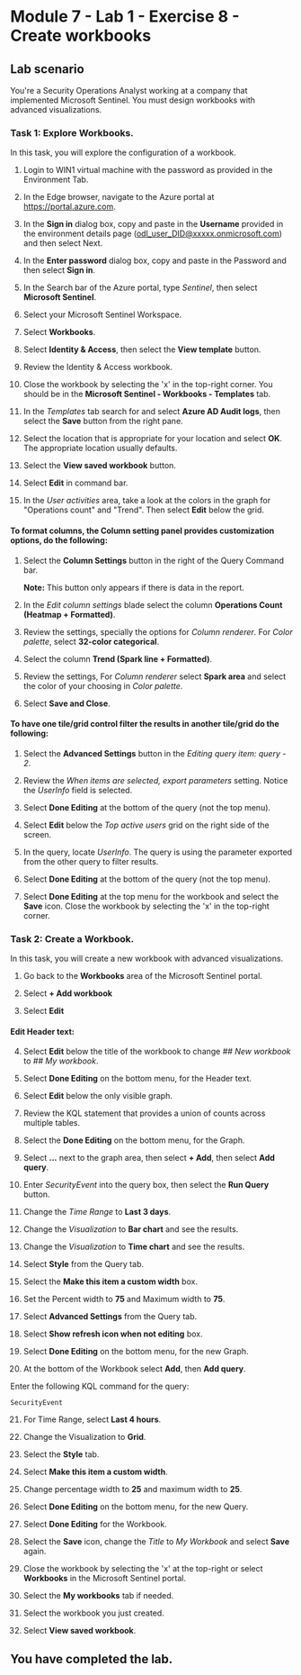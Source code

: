 # Module 7 - Lab 1 - Exercise 8 - Create workbooks

## Lab scenario

You're a Security Operations Analyst working at a company that implemented Microsoft Sentinel. You must design workbooks with advanced visualizations.


### Task 1: Explore Workbooks.

In this task, you will explore the configuration of a workbook.

1. Login to WIN1 virtual machine with the password as provided in the Environment Tab.  

1. In the Edge browser, navigate to the Azure portal at https://portal.azure.com.

1. In the **Sign in** dialog box, copy and paste in the **Username** provided in the environment details page (odl_user_DID@xxxxx.onmicrosoft.com) and then select Next.

1. In the **Enter password** dialog box, copy and paste in the Password and then select **Sign in**.

1. In the Search bar of the Azure portal, type *Sentinel*, then select **Microsoft Sentinel**.

1. Select your Microsoft Sentinel Workspace.

1. Select **Workbooks**.

1. Select **Identity & Access**, then select the **View template** button.

1. Review the Identity & Access workbook.

1. Close the workbook by selecting the 'x' in the top-right corner. You should be in the **Microsoft Sentinel - Workbooks - Templates** tab.

1. In the *Templates* tab search for and select **Azure AD Audit logs**, then select the **Save** button from the right pane. 

1. Select the location that is appropriate for your location and select **OK**. The appropriate location usually defaults.

1. Select the **View saved workbook** button.

1. Select **Edit** in command bar.

1. In the *User activities* area, take a look at the colors in the graph for "Operations count" and "Trend". Then select **Edit** below the grid.

#### To format columns, the Column setting panel provides customization options, do the following:

1. Select the **Column Settings** button in the right of the Query Command bar.

    **Note:** This button only appears if there is data in the report.

1. In the *Edit column settings* blade select the column **Operations Count (Heatmap + Formatted)**.

1. Review the settings, specially the options for *Column renderer*. For *Color palette*, select **32-color categorical**.

1. Select the column **Trend (Spark line + Formatted)**.

1. Review the settings, For *Column renderer* select **Spark area** and select the color of your choosing in *Color palette*.

1. Select **Save and Close**.

#### To have one tile/grid control filter the results in another tile/grid do the following:

1. Select the **Advanced Settings** button in the *Editing query item: query - 2*.

1. Review the *When items are selected, export parameters* setting. Notice the *UserInfo* field is selected.

1. Select **Done Editing** at the bottom of the query (not the top menu).

1. Select **Edit** below the *Top active users* grid on the right side of the screen.  

1. In the query, locate *UserInfo*. The query is using the parameter exported from the other query to filter results.

1. Select **Done Editing** at the bottom of the query (not the top menu).

1. Select **Done Editing** at the top menu for the workbook and select the **Save** icon. Close the workbook by selecting the 'x' in the top-right corner.


### Task 2: Create a Workbook.

In this task, you will create a new workbook with advanced visualizations.

1. Go back to the **Workbooks** area of the Microsoft Sentinel portal.

1. Select **+ Add workbook**

1. Select **Edit**

#### Edit Header text:

4. Select **Edit** below the title of the workbook to change *## New workbook* to *## My workbook*.

5. Select **Done Editing** on the bottom menu, for the Header text.

6. Select **Edit** below the only visible graph.

7. Review the KQL statement that provides a union of counts across multiple tables.

8. Select the **Done Editing** on the bottom menu, for the Graph.

9. Select **...** next to the graph area, then select **+ Add**, then select **Add query**.

10. Enter *SecurityEvent* into the query box, then select the **Run Query** button.

11. Change the *Time Range* to **Last 3 days**.

12. Change the *Visualization* to **Bar chart** and see the results.

13. Change the *Visualization* to **Time chart** and see the results.

14. Select **Style** from the Query tab.

15. Select the **Make this item a custom width** box.

16. Set the Percent width to **75** and Maximum width to **75**.

17. Select **Advanced Settings** from the Query tab.

18. Select **Show refresh icon when not editing** box. 

19. Select **Done Editing** on the bottom menu, for the new Graph.

20. At the bottom of the Workbook select **Add**, then **Add query**.

Enter the following KQL command for the query:

```KQL
SecurityEvent
```

21. For Time Range, select **Last 4 hours**.

22. Change the Visualization to **Grid**.

23. Select the **Style** tab.

24. Select **Make this item a custom width**.

25. Change percentage width to **25** and maximum width to **25**. 

26. Select **Done Editing** on the bottom menu, for the new Query.

27. Select **Done Editing** for the Workbook.

28. Select the **Save** icon, change the *Title* to *My Workbook* and select **Save** again.

29. Close the workbook by selecting the 'x' at the top-right or select **Workbooks** in the Microsoft Sentinel portal.

30. Select the **My workbooks** tab if needed.

31. Select the workbook you just created.

32. Select **View saved workbook**.

## You have completed the lab.
